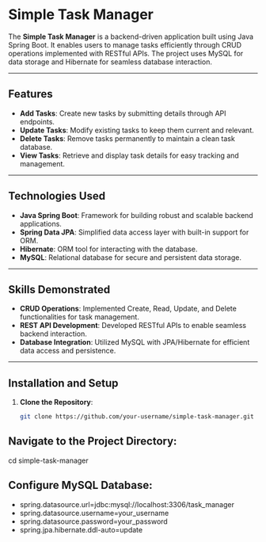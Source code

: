 # Simple Task Manager

The **Simple Task Manager** is a backend-driven application built using Java Spring Boot. It enables users to manage tasks efficiently through CRUD operations implemented with RESTful APIs. The project uses MySQL for data storage and Hibernate for seamless database interaction.

---

## Features
- **Add Tasks**: Create new tasks by submitting details through API endpoints.
- **Update Tasks**: Modify existing tasks to keep them current and relevant.
- **Delete Tasks**: Remove tasks permanently to maintain a clean task database.
- **View Tasks**: Retrieve and display task details for easy tracking and management.

---

## Technologies Used
- **Java Spring Boot**: Framework for building robust and scalable backend applications.
- **Spring Data JPA**: Simplified data access layer with built-in support for ORM.
- **Hibernate**: ORM tool for interacting with the database.
- **MySQL**: Relational database for secure and persistent data storage.

---

## Skills Demonstrated
- **CRUD Operations**: Implemented Create, Read, Update, and Delete functionalities for task management.
- **REST API Development**: Developed RESTful APIs to enable seamless backend interaction.
- **Database Integration**: Utilized MySQL with JPA/Hibernate for efficient data access and persistence.

---

## Installation and Setup

1. **Clone the Repository**:
   ```bash
   git clone https://github.com/your-username/simple-task-manager.git

## Navigate to the Project Directory:
  cd simple-task-manager

## Configure MySQL Database:
  - spring.datasource.url=jdbc:mysql://localhost:3306/task_manager
  - spring.datasource.username=your_username
  - spring.datasource.password=your_password
  - spring.jpa.hibernate.ddl-auto=update

